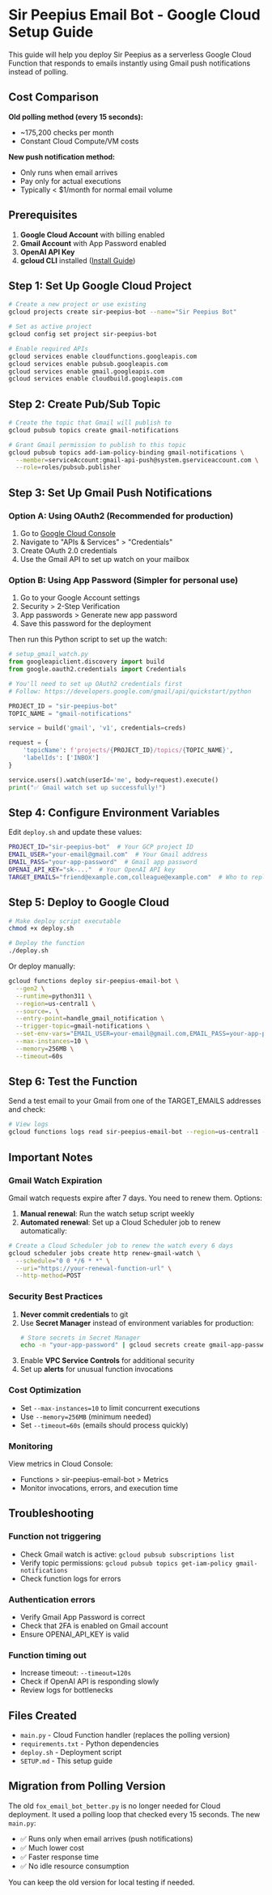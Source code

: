 # Sir Peepius Email Bot - Google Cloud Setup Guide

This guide will help you deploy Sir Peepius as a serverless Google Cloud Function that responds to emails instantly using Gmail push notifications instead of polling.

## Cost Comparison

**Old polling method (every 15 seconds):**
- ~175,200 checks per month
- Constant Cloud Compute/VM costs

**New push notification method:**
- Only runs when email arrives
- Pay only for actual executions
- Typically < $1/month for normal email volume

## Prerequisites

1. **Google Cloud Account** with billing enabled
2. **Gmail Account** with App Password enabled
3. **OpenAI API Key**
4. **gcloud CLI** installed ([Install Guide](https://cloud.google.com/sdk/docs/install))

## Step 1: Set Up Google Cloud Project

```bash
# Create a new project or use existing
gcloud projects create sir-peepius-bot --name="Sir Peepius Bot"

# Set as active project
gcloud config set project sir-peepius-bot

# Enable required APIs
gcloud services enable cloudfunctions.googleapis.com
gcloud services enable pubsub.googleapis.com
gcloud services enable gmail.googleapis.com
gcloud services enable cloudbuild.googleapis.com
```

## Step 2: Create Pub/Sub Topic

```bash
# Create the topic that Gmail will publish to
gcloud pubsub topics create gmail-notifications

# Grant Gmail permission to publish to this topic
gcloud pubsub topics add-iam-policy-binding gmail-notifications \
  --member=serviceAccount:gmail-api-push@system.gserviceaccount.com \
  --role=roles/pubsub.publisher
```

## Step 3: Set Up Gmail Push Notifications

### Option A: Using OAuth2 (Recommended for production)

1. Go to [Google Cloud Console](https://console.cloud.google.com/)
2. Navigate to "APIs & Services" > "Credentials"
3. Create OAuth 2.0 credentials
4. Use the Gmail API to set up watch on your mailbox

### Option B: Using App Password (Simpler for personal use)

1. Go to your Google Account settings
2. Security > 2-Step Verification
3. App passwords > Generate new app password
4. Save this password for the deployment

Then run this Python script to set up the watch:

```python
# setup_gmail_watch.py
from googleapiclient.discovery import build
from google.oauth2.credentials import Credentials

# You'll need to set up OAuth2 credentials first
# Follow: https://developers.google.com/gmail/api/quickstart/python

PROJECT_ID = "sir-peepius-bot"
TOPIC_NAME = "gmail-notifications"

service = build('gmail', 'v1', credentials=creds)

request = {
    'topicName': f'projects/{PROJECT_ID}/topics/{TOPIC_NAME}',
    'labelIds': ['INBOX']
}

service.users().watch(userId='me', body=request).execute()
print("✅ Gmail watch set up successfully!")
```

## Step 4: Configure Environment Variables

Edit `deploy.sh` and update these values:

```bash
PROJECT_ID="sir-peepius-bot"  # Your GCP project ID
EMAIL_USER="your-email@gmail.com"  # Your Gmail address
EMAIL_PASS="your-app-password"  # Gmail app password
OPENAI_API_KEY="sk-..."  # Your OpenAI API key
TARGET_EMAILS="friend@example.com,colleague@example.com"  # Who to reply to
```

## Step 5: Deploy to Google Cloud

```bash
# Make deploy script executable
chmod +x deploy.sh

# Deploy the function
./deploy.sh
```

Or deploy manually:

```bash
gcloud functions deploy sir-peepius-email-bot \
  --gen2 \
  --runtime=python311 \
  --region=us-central1 \
  --source=. \
  --entry-point=handle_gmail_notification \
  --trigger-topic=gmail-notifications \
  --set-env-vars="EMAIL_USER=your-email@gmail.com,EMAIL_PASS=your-app-password,OPENAI_API_KEY=sk-...,TARGET_EMAILS=email1@example.com" \
  --max-instances=10 \
  --memory=256MB \
  --timeout=60s
```

## Step 6: Test the Function

Send a test email to your Gmail from one of the TARGET_EMAILS addresses and check:

```bash
# View logs
gcloud functions logs read sir-peepius-email-bot --region=us-central1 --limit=50
```

## Important Notes

### Gmail Watch Expiration
Gmail watch requests expire after 7 days. You need to renew them. Options:

1. **Manual renewal**: Run the watch setup script weekly
2. **Automated renewal**: Set up a Cloud Scheduler job to renew automatically:

```bash
# Create a Cloud Scheduler job to renew the watch every 6 days
gcloud scheduler jobs create http renew-gmail-watch \
  --schedule="0 0 */6 * *" \
  --uri="https://your-renewal-function-url" \
  --http-method=POST
```

### Security Best Practices

1. **Never commit credentials** to git
2. Use **Secret Manager** instead of environment variables for production:
   ```bash
   # Store secrets in Secret Manager
   echo -n "your-app-password" | gcloud secrets create gmail-app-password --data-file=-
   ```
3. Enable **VPC Service Controls** for additional security
4. Set up **alerts** for unusual function invocations

### Cost Optimization

- Set `--max-instances=10` to limit concurrent executions
- Use `--memory=256MB` (minimum needed)
- Set `--timeout=60s` (emails should process quickly)

### Monitoring

View metrics in Cloud Console:
- Functions > sir-peepius-email-bot > Metrics
- Monitor invocations, errors, and execution time

## Troubleshooting

### Function not triggering
- Check Gmail watch is active: `gcloud pubsub subscriptions list`
- Verify topic permissions: `gcloud pubsub topics get-iam-policy gmail-notifications`
- Check function logs for errors

### Authentication errors
- Verify Gmail App Password is correct
- Check that 2FA is enabled on Gmail account
- Ensure OPENAI_API_KEY is valid

### Function timing out
- Increase timeout: `--timeout=120s`
- Check if OpenAI API is responding slowly
- Review logs for bottlenecks

## Files Created

- `main.py` - Cloud Function handler (replaces the polling version)
- `requirements.txt` - Python dependencies
- `deploy.sh` - Deployment script
- `SETUP.md` - This setup guide

## Migration from Polling Version

The old `fox_email_bot_better.py` is no longer needed for Cloud deployment. It used a polling loop that checked every 15 seconds. The new `main.py`:

- ✅ Runs only when email arrives (push notifications)
- ✅ Much lower cost
- ✅ Faster response time
- ✅ No idle resource consumption

You can keep the old version for local testing if needed.
